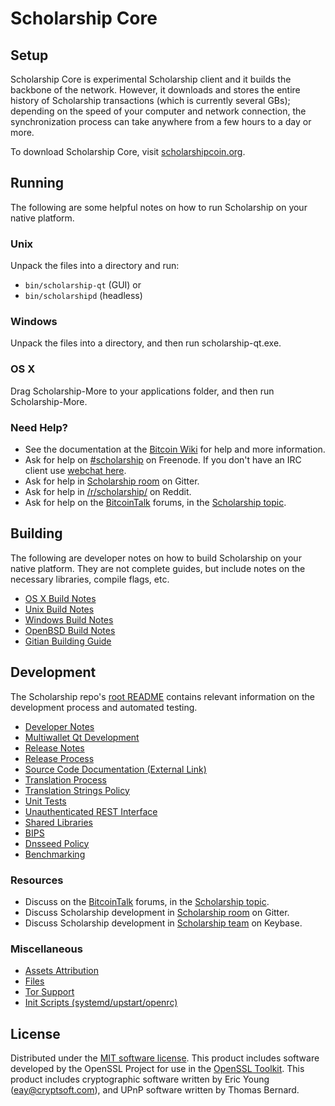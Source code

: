 Scholarship Core
=============

Setup
---------------------
Scholarship Core is experimental Scholarship client and it builds the backbone of the network. However, it downloads and stores the entire history of Scholarship transactions (which is currently several GBs); depending on the speed of your computer and network connection, the synchronization process can take anywhere from a few hours to a day or more.

To download Scholarship Core, visit [scholarshipcoin.org](https://scholarshipcoin.org).

Running
---------------------
The following are some helpful notes on how to run Scholarship on your native platform.

### Unix

Unpack the files into a directory and run:

- `bin/scholarship-qt` (GUI) or
- `bin/scholarshipd` (headless)

### Windows

Unpack the files into a directory, and then run scholarship-qt.exe.

### OS X

Drag Scholarship-More to your applications folder, and then run Scholarship-More.

### Need Help?

* See the documentation at the [Bitcoin Wiki](https://en.bitcoin.it/wiki/Main_Page)
for help and more information.
* Ask for help on [#scholarship](http://webchat.freenode.net?channels=scholarship) on Freenode. If you don't have an IRC client use [webchat here](http://webchat.freenode.net?channels=scholarship).
* Ask for help in [Scholarship room](https://gitter.im/TrojanCoin_Hub) on Gitter.
* Ask for help in [/r/scholarship/](https://nm.reddit.com/r/scholarship/) on Reddit.
* Ask for help on the [BitcoinTalk](https://bitcointalk.org/) forums, in the [Scholarship topic](https://bitcointalk.org/index.php?topic=3017838.new#new).

Building
---------------------
The following are developer notes on how to build Scholarship on your native platform. They are not complete guides, but include notes on the necessary libraries, compile flags, etc.

- [OS X Build Notes](build-osx.md)
- [Unix Build Notes](build-unix.md)
- [Windows Build Notes](build-windows.md)
- [OpenBSD Build Notes](build-openbsd.md)
- [Gitian Building Guide](gitian-building.md)

Development
---------------------
The Scholarship repo's [root README](/README.md) contains relevant information on the development process and automated testing.

- [Developer Notes](developer-notes.md)
- [Multiwallet Qt Development](multiwallet-qt.md)
- [Release Notes](release-notes.md)
- [Release Process](release-process.md)
- [Source Code Documentation (External Link)](https://dev.visucore.com/bitcoin/doxygen/)
- [Translation Process](translation_process.md)
- [Translation Strings Policy](translation_strings_policy.md)
- [Unit Tests](unit-tests.md)
- [Unauthenticated REST Interface](REST-interface.md)
- [Shared Libraries](shared-libraries.md)
- [BIPS](bips.md)
- [Dnsseed Policy](dnsseed-policy.md)
- [Benchmarking](benchmarking.md)

### Resources
* Discuss on the [BitcoinTalk](https://bitcointalk.org/) forums, in the [Scholarship topic](https://bitcointalk.org/index.php?topic=3017838.new#new).
* Discuss Scholarship development in [Scholarship room](https://gitter.im/TrojanCoin_Hub) on Gitter.
* Discuss Scholarship development in [Scholarship team](https://keybase.io/team/scholarship) on Keybase.

### Miscellaneous
- [Assets Attribution](assets-attribution.md)
- [Files](files.md)
- [Tor Support](tor.md)
- [Init Scripts (systemd/upstart/openrc)](init.md)

License
---------------------
Distributed under the [MIT software license](http://www.opensource.org/licenses/mit-license.php).
This product includes software developed by the OpenSSL Project for use in the [OpenSSL Toolkit](https://www.openssl.org/). This product includes
cryptographic software written by Eric Young ([eay@cryptsoft.com](mailto:eay@cryptsoft.com)), and UPnP software written by Thomas Bernard.
